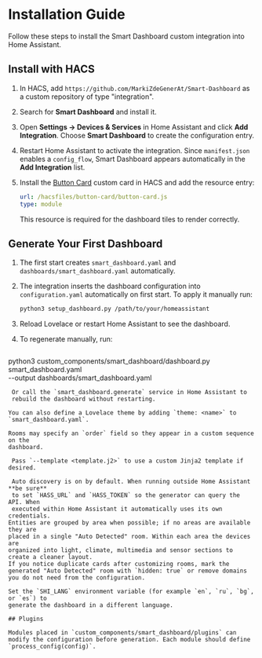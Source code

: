 # Installation Guide

Follow these steps to install the Smart Dashboard custom integration into Home Assistant.

## Install with HACS
1. In HACS, add `https://github.com/MarkiZdeGenerAt/Smart-Dashboard` as a custom repository of type "integration".
2. Search for **Smart Dashboard** and install it.
3. Open **Settings → Devices & Services** in Home Assistant and click **Add Integration**.
   Choose **Smart Dashboard** to create the configuration entry.
4. Restart Home Assistant to activate the integration.
   Since `manifest.json` enables a `config_flow`, Smart Dashboard appears automatically in the **Add Integration** list.
5. Install the [Button Card](https://github.com/custom-cards/button-card) custom card in HACS and add the resource entry:

   ```yaml
   url: /hacsfiles/button-card/button-card.js
   type: module
   ```

   This resource is required for the dashboard tiles to render correctly.

## Generate Your First Dashboard
1. The first start creates `smart_dashboard.yaml` and `dashboards/smart_dashboard.yaml` automatically.
2. The integration inserts the dashboard configuration into `configuration.yaml`
   automatically on first start. To apply it manually run:

   ```bash
   python3 setup_dashboard.py /path/to/your/homeassistant
   ```
3. Reload Lovelace or restart Home Assistant to see the dashboard.
4. To regenerate manually, run:

   ```bash
  python3 custom_components/smart_dashboard/dashboard.py smart_dashboard.yaml \
      --output dashboards/smart_dashboard.yaml
  ```
   Or call the `smart_dashboard.generate` service in Home Assistant to
   rebuild the dashboard without restarting.

You can also define a Lovelace theme by adding `theme: <name>` to
`smart_dashboard.yaml`.

Rooms may specify an `order` field so they appear in a custom sequence on the
dashboard.

   Pass `--template <template.j2>` to use a custom Jinja2 template if desired.

   Auto discovery is on by default. When running outside Home Assistant **be sure**
   to set `HASS_URL` and `HASS_TOKEN` so the generator can query the API. When
   executed within Home Assistant it automatically uses its own credentials.
Entities are grouped by area when possible; if no areas are available they are
placed in a single "Auto Detected" room. Within each area the devices are
organized into light, climate, multimedia and sensor sections to create a cleaner layout.
If you notice duplicate cards after customizing rooms, mark the generated "Auto Detected" room with `hidden: true` or remove domains you do not need from the configuration.

Set the `SHI_LANG` environment variable (for example `en`, `ru`, `bg`, or `es`) to
generate the dashboard in a different language.

## Plugins

Modules placed in `custom_components/smart_dashboard/plugins` can modify the configuration before generation. Each module should define `process_config(config)`.


